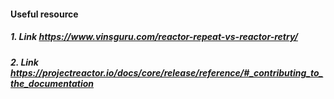 #### Useful resource 
##### 1. Link https://www.vinsguru.com/reactor-repeat-vs-reactor-retry/
##### 2. Link https://projectreactor.io/docs/core/release/reference/#_contributing_to_the_documentation

